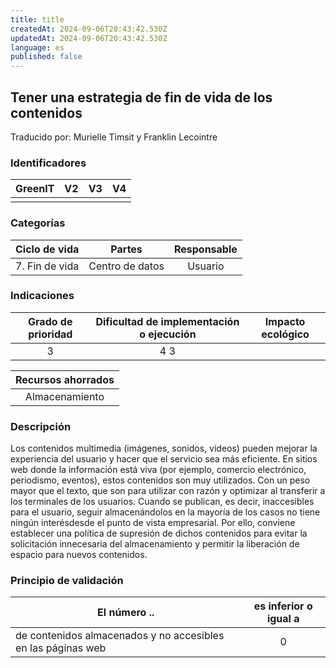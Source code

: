 ```yaml
---
title: title
createdAt: 2024-09-06T20:43:42.530Z
updatedAt: 2024-09-06T20:43:42.530Z
language: es
published: false
---
```

## Tener una estrategia de fin de vida de los contenidos
Traducido por: Murielle Timsit y Franklin Lecointre

### Identificadores

| GreenIT | V2  | V3  | V4  |
|:-------:|:---:|:---:|:---:|
|         |     |     |     |

### Categorías

| Ciclo de vida | Partes | Responsable |
|:---------:|:----:|:----:|
| 7. Fin de vida | Centro de datos | Usuario |

### Indicaciones

| Grado de prioridad   | Dificultad de implementación o ejecución | Impacto ecológico   |
|:-----------------:|:--------------:|:-----------------:|
|    3   | 4     3   |

| Recursos ahorrados |
|:----------------------:|
| Almacenamiento   |

### Descripción

Los contenidos multimedia (imágenes, sonidos, vídeos) pueden mejorar la experiencia del usuario y hacer que el servicio sea más eficiente.
En sitios web donde la información está viva (por ejemplo, comercio electrónico, periodismo, eventos), estos contenidos son muy utilizados.
Con un peso mayor que el texto, que son para utilizar con razón y optimizar al transferir a los terminales de los usuarios.
Cuando se publican, es decir, inaccesibles para el usuario, seguir almacenándolos en la mayoría de los casos no tiene ningún interésdesde el punto de vista empresarial. Por ello, conviene establecer una política de supresión de dichos contenidos para evitar la solicitación innecesaria del almacenamiento y permitir la liberación de espacio para nuevos contenidos.

### Principio de validación

| El número ..   | es inferior o igual a |
|----------------------------------------------------------|:-----------------------:|
| de contenidos almacenados y no accesibles en las páginas web |            0            |
